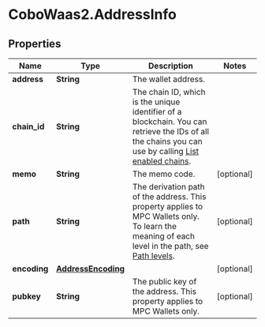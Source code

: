 # CoboWaas2.AddressInfo

## Properties

Name | Type | Description | Notes
------------ | ------------- | ------------- | -------------
**address** | **String** | The wallet address. | 
**chain_id** | **String** | The chain ID, which is the unique identifier of a blockchain. You can retrieve the IDs of all the chains you can use by calling [List enabled chains](/v2/api-references/wallets/list-enabled-chains). | 
**memo** | **String** | The memo code. | [optional] 
**path** | **String** | The derivation path of the address. This property applies to MPC Wallets only. To learn the meaning of each level in the path, see [Path levels](https://github.com/bitcoin/bips/blob/master/bip-0044.mediawiki#path-levels). | [optional] 
**encoding** | [**AddressEncoding**](AddressEncoding.md) |  | [optional] 
**pubkey** | **String** | The public key of the address. This property applies to MPC Wallets only. | [optional] 


